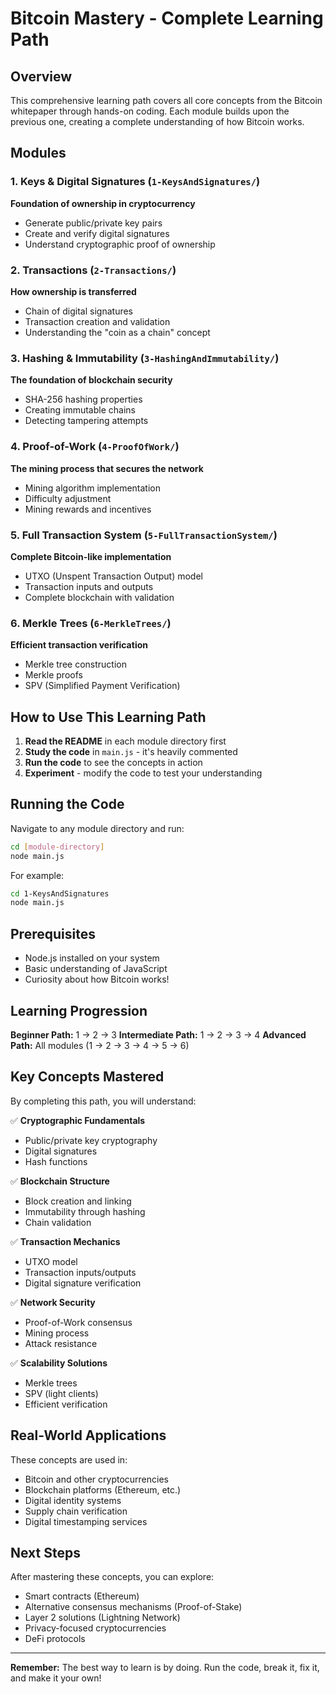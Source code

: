 # Bitcoin Mastery - Complete Learning Path

## Overview

This comprehensive learning path covers all core concepts from the Bitcoin whitepaper through hands-on coding. Each module builds upon the previous one, creating a complete understanding of how Bitcoin works.

## Modules

### 1. Keys & Digital Signatures (`1-KeysAndSignatures/`)
**Foundation of ownership in cryptocurrency**
- Generate public/private key pairs
- Create and verify digital signatures
- Understand cryptographic proof of ownership

### 2. Transactions (`2-Transactions/`)
**How ownership is transferred**
- Chain of digital signatures
- Transaction creation and validation
- Understanding the "coin as a chain" concept

### 3. Hashing & Immutability (`3-HashingAndImmutability/`)
**The foundation of blockchain security**
- SHA-256 hashing properties
- Creating immutable chains
- Detecting tampering attempts

### 4. Proof-of-Work (`4-ProofOfWork/`)
**The mining process that secures the network**
- Mining algorithm implementation
- Difficulty adjustment
- Mining rewards and incentives

### 5. Full Transaction System (`5-FullTransactionSystem/`)
**Complete Bitcoin-like implementation**
- UTXO (Unspent Transaction Output) model
- Transaction inputs and outputs
- Complete blockchain with validation

### 6. Merkle Trees (`6-MerkleTrees/`)
**Efficient transaction verification**
- Merkle tree construction
- Merkle proofs
- SPV (Simplified Payment Verification)

## How to Use This Learning Path

1. **Read the README** in each module directory first
2. **Study the code** in `main.js` - it's heavily commented
3. **Run the code** to see the concepts in action
4. **Experiment** - modify the code to test your understanding

## Running the Code

Navigate to any module directory and run:
```bash
cd [module-directory]
node main.js
```

For example:
```bash
cd 1-KeysAndSignatures
node main.js
```

## Prerequisites

- Node.js installed on your system
- Basic understanding of JavaScript
- Curiosity about how Bitcoin works!

## Learning Progression

**Beginner Path:** 1 → 2 → 3
**Intermediate Path:** 1 → 2 → 3 → 4
**Advanced Path:** All modules (1 → 2 → 3 → 4 → 5 → 6)

## Key Concepts Mastered

By completing this path, you will understand:

✅ **Cryptographic Fundamentals**
- Public/private key cryptography
- Digital signatures
- Hash functions

✅ **Blockchain Structure**
- Block creation and linking
- Immutability through hashing
- Chain validation

✅ **Transaction Mechanics**
- UTXO model
- Transaction inputs/outputs
- Digital signature verification

✅ **Network Security**
- Proof-of-Work consensus
- Mining process
- Attack resistance

✅ **Scalability Solutions**
- Merkle trees
- SPV (light clients)
- Efficient verification

## Real-World Applications

These concepts are used in:
- Bitcoin and other cryptocurrencies
- Blockchain platforms (Ethereum, etc.)
- Digital identity systems
- Supply chain verification
- Digital timestamping services

## Next Steps

After mastering these concepts, you can explore:
- Smart contracts (Ethereum)
- Alternative consensus mechanisms (Proof-of-Stake)
- Layer 2 solutions (Lightning Network)
- Privacy-focused cryptocurrencies
- DeFi protocols

---

**Remember:** The best way to learn is by doing. Run the code, break it, fix it, and make it your own!
